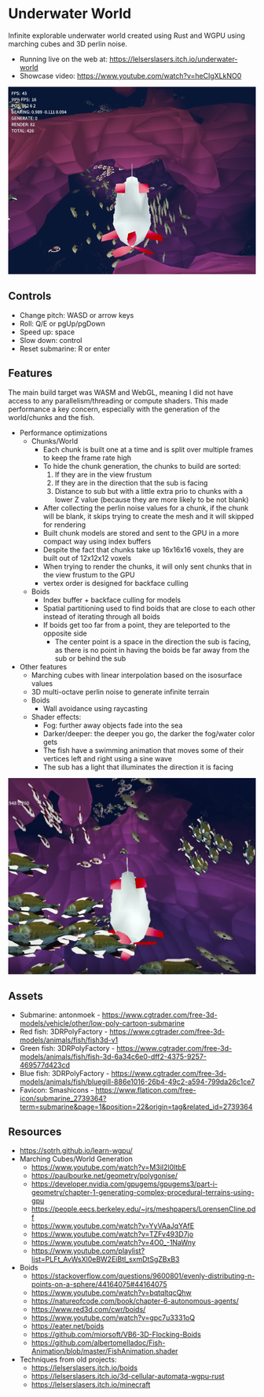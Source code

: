 # Underwater World

Infinite explorable underwater world created using Rust and WGPU using marching cubes and 3D perlin noise.
- Running live on the web at: https://lelserslasers.itch.io/underwater-world
- Showcase video: https://www.youtube.com/watch?v=heCIgXLkNO0

![showcase1](showcase.png)

## Controls

- Change pitch: WASD or arrow keys
- Roll: Q/E or pgUp/pgDown
- Speed up: space
- Slow down: control
- Reset submarine: R or enter

## Features

The main build target was WASM and WebGL, meaning I did not have access to any parallelism/threading or compute shaders.
This made performance a key concern, especially with the generation of the world/chunks and the fish. 
- Performance optimizations
    - Chunks/World
        - Each chunk is built one at a time and is split over multiple frames to keep the frame rate high
        - To hide the chunk generation, the chunks to build are sorted:
            1) If they are in the view frustum
            2) If they are in the direction that the sub is facing
            3) Distance to sub but with a little extra prio to chunks with a lower Z value (because they are more likely to be not blank)
        - After collecting the perlin noise values for a chunk, if the chunk will be blank, it skips trying to create the mesh and it will skipped for rendering
        - Built chunk models are stored and sent to the GPU in a more compact way using index buffers
        - Despite the fact that chunks take up 16x16x16 voxels, they are built out of 12x12x12 voxels
        - When trying to render the chunks, it will only sent chunks that in the view frustum to the GPU
        - vertex order is designed for backface culling
    - Boids
        - Index buffer + backface culling for models
        - Spatial partitioning used to find boids that are close to each other instead of iterating through all boids
        - If boids get too far from a point, they are teleported to the opposite side
            - The center point is a space in the direction the sub is facing, as there is no point in having the boids be far away from the sub or behind the sub
- Other features
    - Marching cubes with linear interpolation based on the isosurface values
    - 3D multi-octave perlin noise to generate infinite terrain
    - Boids
        - Wall avoidance using raycasting
    - Shader effects:
        - Fog: further away objects fade into the sea
        - Darker/deeper: the deeper you go, the darker the fog/water color gets
        - The fish have a swimming animation that moves some of their vertices left and right using a sine wave
        - The sub has a light that illuminates the direction it is facing

![showcase2](showcase2.png)

## Assets

- Submarine: antonmoek - https://www.cgtrader.com/free-3d-models/vehicle/other/low-poly-cartoon-submarine
- Red fish: 3DRPolyFactory - https://www.cgtrader.com/free-3d-models/animals/fish/fish3d-v1
- Green fish: 3DRPolyFactory - https://www.cgtrader.com/free-3d-models/animals/fish/fish-3d-6a34c6e0-dff2-4375-9257-469577d423cd
- Blue fish: 3DRPolyFactory - https://www.cgtrader.com/free-3d-models/animals/fish/bluegill-886e1016-26b4-49c2-a594-799da26c1ce7
- Favicon: Smashicons - https://www.flaticon.com/free-icon/submarine_2739364?term=submarine&page=1&position=22&origin=tag&related_id=2739364

## Resources

- https://sotrh.github.io/learn-wgpu/
- Marching Cubes/World Generation
    - https://www.youtube.com/watch?v=M3iI2l0ltbE
    - https://paulbourke.net/geometry/polygonise/
    - https://developer.nvidia.com/gpugems/gpugems3/part-i-geometry/chapter-1-generating-complex-procedural-terrains-using-gpu
    - https://people.eecs.berkeley.edu/~jrs/meshpapers/LorensenCline.pdf
    - https://www.youtube.com/watch?v=YyVAaJqYAfE
    - https://www.youtube.com/watch?v=TZFv493D7jo
    - https://www.youtube.com/watch?v=4O0_-1NaWny
    - https://www.youtube.com/playlist?list=PLFt_AvWsXl0eBW2EiBtl_sxmDtSgZBxB3
- Boids
    - https://stackoverflow.com/questions/9600801/evenly-distributing-n-points-on-a-sphere/44164075#44164075
    - https://www.youtube.com/watch?v=bqtqltqcQhw
    - https://natureofcode.com/book/chapter-6-autonomous-agents/
    - https://www.red3d.com/cwr/boids/
    - https://www.youtube.com/watch?v=gpc7u3331oQ
    - https://eater.net/boids
    - https://github.com/miorsoft/VB6-3D-Flocking-Boids
    - https://github.com/albertomelladoc/Fish-Animation/blob/master/FishAnimation.shader
- Techniques from old projects:
    - https://lelserslasers.itch.io/boids
    - https://lelserslasers.itch.io/3d-cellular-automata-wgpu-rust
    - https://lelserslasers.itch.io/minecraft
